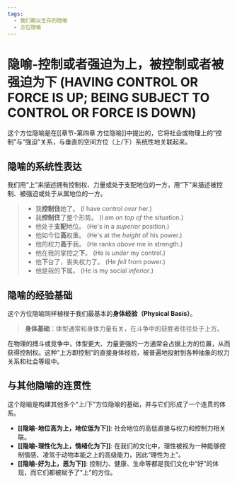 ```yaml
---
tags:
  - 我们赖以生存的隐喻
  - 方位隐喻
---
```


# 隐喻-控制或者强迫为上，被控制或者被强迫为下 (HAVING CONTROL OR FORCE IS UP; BEING SUBJECT TO CONTROL OR FORCE IS DOWN)

这个方位隐喻是在[[章节-第四章 方位隐喻]]中提出的，它将社会或物理上的“控制”与“强迫”关系，与垂直的空间方位（上/下）系统性地关联起来。

## 隐喻的系统性表达

我们用“上”来描述拥有控制权、力量或处于支配地位的一方，用“下”来描述被控制、被强迫或处于从属地位的一方。

> - 我**控制住**她了。 (I have control _over_ her.)
> - 我**控制住**了整个形势。 (I am _on top of_ the situation.)
> - 他处于**支配**地位。 (He's in a _superior_ position.)
> - 他如今位**高**权重。 (He's at the _height_ of his power.)
> - 他的权力**高于**我。 (He ranks _above_ me in strength.)
> - 他在我的掌控之**下**。 (He is _under_ my control.)
> - 他**下**台了，丧失权力了。 (He _fell_ from power.)
> - 他是我的**下**属。 (He is my social _inferior_.)

## 隐喻的经验基础

这个方位隐喻同样植根于我们最基本的**身体经验（Physical Basis）**。

> **身体基础**：体型通常和身体力量有关，在斗争中的获胜者往往处于上方。

在物理的搏斗或竞争中，体型更大、力量更强的一方通常会占据上方的位置，从而获得控制权。这种“上方即控制”的直接身体经验，被普遍地投射到各种抽象的权力关系和社会等级中。

## 与其他隐喻的连贯性

这个隐喻是构建其他多个“上/下”方位隐喻的基础，并与它们形成了一个连贯的体系。

-   **[[隐喻-地位高为上，地位低为下]]**: 社会地位的高低直接与权力和控制力相关联。
-   **[[隐喻-理性化为上，情绪化为下]]**: 在我们的文化中，理性被视为一种能够控制情感、凌驾于动物本能之上的高级能力，因此“理性为上”。
-   **[[隐喻-好为上，恶为下]]**: 控制力、健康、生命等都是我们文化中“好”的体现，而它们都被赋予了“上”的方位。